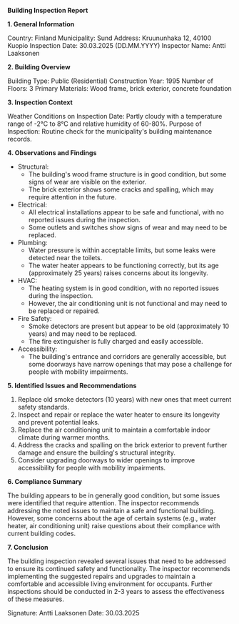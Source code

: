 **Building Inspection Report**

**1. General Information**

Country: Finland
Municipality: Sund
Address: Kruununhaka 12, 40100 Kuopio
Inspection Date: 30.03.2025 (DD.MM.YYYY)
Inspector Name: Antti Laaksonen

**2. Building Overview**

Building Type: Public (Residential)
Construction Year: 1995
Number of Floors: 3
Primary Materials: Wood frame, brick exterior, concrete foundation

**3. Inspection Context**

Weather Conditions on Inspection Date: Partly cloudy with a temperature range of -2°C to 8°C and relative humidity of 60-80%.
Purpose of Inspection: Routine check for the municipality's building maintenance records.

**4. Observations and Findings**

* Structural:
	+ The building's wood frame structure is in good condition, but some signs of wear are visible on the exterior.
	+ The brick exterior shows some cracks and spalling, which may require attention in the future.
* Electrical:
	+ All electrical installations appear to be safe and functional, with no reported issues during the inspection.
	+ Some outlets and switches show signs of wear and may need to be replaced.
* Plumbing:
	+ Water pressure is within acceptable limits, but some leaks were detected near the toilets.
	+ The water heater appears to be functioning correctly, but its age (approximately 25 years) raises concerns about its longevity.
* HVAC:
	+ The heating system is in good condition, with no reported issues during the inspection.
	+ However, the air conditioning unit is not functional and may need to be replaced or repaired.
* Fire Safety:
	+ Smoke detectors are present but appear to be old (approximately 10 years) and may need to be replaced.
	+ The fire extinguisher is fully charged and easily accessible.
* Accessibility:
	+ The building's entrance and corridors are generally accessible, but some doorways have narrow openings that may pose a challenge for people with mobility impairments.

**5. Identified Issues and Recommendations**

1. Replace old smoke detectors (10 years) with new ones that meet current safety standards.
2. Inspect and repair or replace the water heater to ensure its longevity and prevent potential leaks.
3. Replace the air conditioning unit to maintain a comfortable indoor climate during warmer months.
4. Address the cracks and spalling on the brick exterior to prevent further damage and ensure the building's structural integrity.
5. Consider upgrading doorways to wider openings to improve accessibility for people with mobility impairments.

**6. Compliance Summary**

The building appears to be in generally good condition, but some issues were identified that require attention. The inspector recommends addressing the noted issues to maintain a safe and functional building. However, some concerns about the age of certain systems (e.g., water heater, air conditioning unit) raise questions about their compliance with current building codes.

**7. Conclusion**

The building inspection revealed several issues that need to be addressed to ensure its continued safety and functionality. The inspector recommends implementing the suggested repairs and upgrades to maintain a comfortable and accessible living environment for occupants. Further inspections should be conducted in 2-3 years to assess the effectiveness of these measures.

Signature: Antti Laaksonen
Date: 30.03.2025